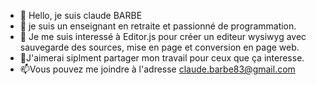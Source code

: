- 👋 Hello, je suis claude BARBE
- 👀 je suis un enseignant en retraite et passionné de programmation.
- 🌱 Je me suis interessé à Editor.js pour créer un editeur wysiwyg avec sauvegarde des sources, mise en page et conversion en page web.
- 💞️J'aimerai siplment partager mon travail pour ceux que ça interesse.
- 📫Vous pouvez me joindre à l'adresse claude.barbe83@gmail.com


